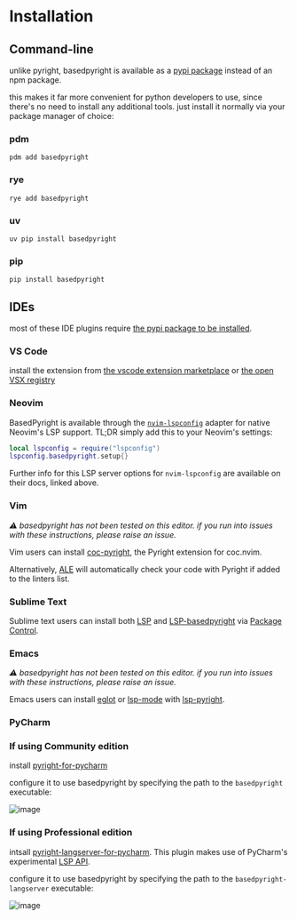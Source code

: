 # Installation

## Command-line

unlike pyright, basedpyright is available as a [pypi package](https://pypi.org/project/basedpyright/) instead of an npm package.

this makes it far more convenient for python developers to use, since there's no need to install any additional tools. just install it normally via your package manager of choice:

<!-- tabs:start -->

### **pdm**

```
pdm add basedpyright
```

### **rye**

```
rye add basedpyright
```

### **uv**

```
uv pip install basedpyright
```

### **pip**

```
pip install basedpyright
```

<!-- tabs:end -->

## IDEs

most of these IDE plugins require [the pypi package to be installed](#command-line).

### VS Code
install the extension from [the vscode extension marketplace](https://marketplace.visualstudio.com/items?itemName=detachhead.basedpyright) or [the open VSX registry](https://open-vsx.org/extension/detachhead/basedpyright)

### Neovim
BasedPyright is available through the [`nvim-lspconfig`](https://github.com/neovim/nvim-lspconfig/blob/master/doc/server_configurations.md#basedpyright) adapter for native Neovim's LSP support.  TL;DR simply add this to your Neovim's settings:
```lua
local lspconfig = require("lspconfig")
lspconfig.basedpyright.setup{}
```
Further info for this LSP server options for `nvim-lspconfig` are available on their docs, linked above.

### Vim
*⚠ basedpyright has not been tested on this editor. if you run into issues with these instructions, please raise an issue.*

Vim users can install [coc-pyright](https://github.com/fannheyward/coc-pyright), the Pyright extension for coc.nvim.

Alternatively, [ALE](https://github.com/dense-analysis/ale) will automatically check your code with Pyright if added to the linters list.

### Sublime Text

Sublime text users can install both [LSP](https://packagecontrol.io/packages/LSP) and [LSP-basedpyright](https://packagecontrol.io/packages/LSP-basedpyright) via [Package Control](https://packagecontrol.io).

### Emacs
*⚠ basedpyright has not been tested on this editor. if you run into issues with these instructions, please raise an issue.*

Emacs users can install [eglot](https://github.com/joaotavora/eglot) or [lsp-mode](https://github.com/emacs-lsp/lsp-mode) with [lsp-pyright](https://github.com/emacs-lsp/lsp-pyright).

### PyCharm

### If using Community edition
install [pyright-for-pycharm](https://plugins.jetbrains.com/plugin/24145)

configure it to use basedpyright by specifying the path to the `basedpyright` executable:

![image](https://github.com/DetachHead/basedpyright/assets/57028336/b373a5ee-c423-4b94-b833-00b5335a9611)

### If using Professional edition
intsall [pyright-langserver-for-pycharm](https://plugins.jetbrains.com/plugin/24146-pyright-language-server). This plugin makes use of PyCharm's experimental [LSP API](https://plugins.jetbrains.com/docs/intellij/language-server-protocol.html).

configure it to use basedpyright by specifying the path to the `basedpyright-langserver` executable:

![image](https://github.com/DetachHead/basedpyright/assets/57028336/4ee471ad-68cb-410e-8b67-81c57f4bb80b)
